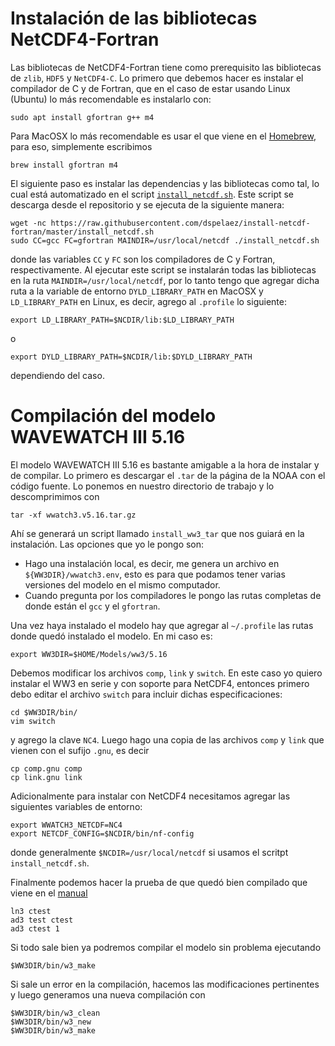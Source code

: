 # Instalación de las bibliotecas NetCDF4-Fortran

Las bibliotecas de NetCDF4-Fortran tiene como prerequisito las bibliotecas de
`zlib`, `HDF5` y `NetCDF4-C`. Lo primero que debemos hacer es instalar el
compilador de C y de Fortran, que en el caso de estar usando Linux (Ubuntu) lo
más recomendable es instalarlo con:

```
sudo apt install gfortran g++ m4
```

Para MacOSX lo más recomendable es usar el que viene en el
[Homebrew](https://brew.sh/index_es), para eso, simplemente escribimos

```
brew install gfortran m4
```

El siguiente paso es instalar las dependencias y las bibliotecas como tal, lo
cual está automatizado en el script
[`install_netcdf.sh`](https://raw.githubusercontent.com/dspelaez/install-netcdf-fortran/master/install_netcdf.sh).
Este script se descarga desde el repositorio y se ejecuta de la siguiente
manera:

```
wget -nc https://raw.githubusercontent.com/dspelaez/install-netcdf-fortran/master/install_netcdf.sh
sudo CC=gcc FC=gfortran MAINDIR=/usr/local/netcdf ./install_netcdf.sh
```

donde las variables `CC` y `FC` son los compiladores de C y Fortran,
respectivamente.  Al ejecutar este script se instalarán todas las bibliotecas en
la ruta `MAINDIR=/usr/local/netcdf`, por lo tanto tengo que agregar dicha ruta a
la variable de entorno `DYLD_LIBRARY_PATH` en MacOSX y `LD_LIBRARY_PATH` en
Linux, es decir, agrego al `.profile` lo siguiente:

```
export LD_LIBRARY_PATH=$NCDIR/lib:$LD_LIBRARY_PATH
```

o

```
export DYLD_LIBRARY_PATH=$NCDIR/lib:$DYLD_LIBRARY_PATH
```

dependiendo del caso.


# Compilación del modelo WAVEWATCH III 5.16 
El modelo WAVEWATCH III 5.16 es bastante amigable a la hora de instalar y de
compilar. Lo primero es descargar el `.tar` de la página de la NOAA con el
código fuente. Lo ponemos en nuestro directorio de trabajo y lo descomprimimos
con 

```
tar -xf wwatch3.v5.16.tar.gz
```

Ahí se generará un script llamado `install_ww3_tar` que nos guiará en la
instalación. Las opciones que yo le pongo son:

- Hago una instalación local, es decir, me genera un archivo en
  `${WW3DIR}/wwatch3.env`, esto es para que podamos tener varias versiones del
  modelo en el mismo computador.
- Cuando pregunta por los compiladores le pongo las rutas completas de donde
  están el `gcc` y el `gfortran`.

Una vez haya instalado el modelo hay que agregar al `~/.profile` las rutas donde
quedó instalado el modelo. En mi caso es:

```
export WW3DIR=$HOME/Models/ww3/5.16
```

Debemos modificar los archivos `comp`, `link` y `switch`. En este caso yo quiero
instalar el WW3 en serie y con soporte para NetCDF4, entonces primero debo
editar el archivo `switch` para incluir dichas especificaciones:

```
cd $WW3DIR/bin/
vim switch
```

y agrego la clave `NC4`. Luego hago una copia de las archivos `comp` y `link`
que vienen con el sufijo `.gnu`, es decir

```
cp comp.gnu comp
cp link.gnu link
```

Adicionalmente para instalar con NetCDF4 necesitamos agregar las siguientes
variables de entorno:

```
export WWATCH3_NETCDF=NC4
export NETCDF_CONFIG=$NCDIR/bin/nf-config
```

donde generalmente `$NCDIR=/usr/local/netcdf` si usamos el scritpt `install_netcdf.sh`.

Finalmente podemos hacer la prueba de que quedó bien compilado que viene en el [manual](http://polar.ncep.noaa.gov/waves/wavewatch/manual.v5.16.pdf)

```
ln3 ctest
ad3 test ctest
ad3 ctest 1
```

Si todo sale bien ya podremos compilar el modelo sin problema ejecutando

```
$WW3DIR/bin/w3_make
```

Si sale un error en la compilación, hacemos las modificaciones pertinentes y
luego generamos una nueva compilación con

```
$WW3DIR/bin/w3_clean
$WW3DIR/bin/w3_new
$WW3DIR/bin/w3_make
```
